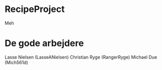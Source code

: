 # RecipeProject
Meh
# De gode arbejdere
Lasse Nielsen (LasseANielsen)
Christian Ryge (RangerRyge)
Michael Due (Mich561d)
